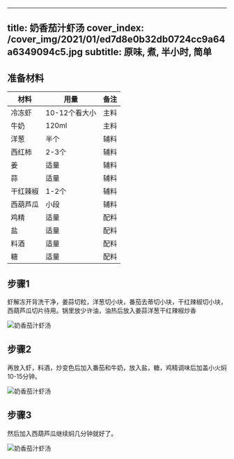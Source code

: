 
---
title: 奶香茄汁虾汤
cover_index: /cover_img/2021/01/ed7d8e0b32db0724cc9a64a6349094c5.jpg
subtitle: 原味, 煮, 半小时, 简单
---

## 准备材料

| 材料     | 用量 | 备注|
| ------- | ----- | --- |
| 冷冻虾 | 10-12个看大小| 主料 |
| 牛奶 | 120ml| 主料 |
| 洋葱 | 半个| 辅料 |
| 西红柿 | 2-3个| 辅料 |
| 姜 | 适量| 辅料 |
| 蒜 | 适量| 辅料 |
| 干红辣椒 | 1-2个| 辅料 |
| 西葫芦瓜 | 小段| 辅料 |
| 鸡精 | 适量| 配料 |
| 盐 | 适量| 配料 |
| 料酒 | 适量| 配料 |
| 糖 | 适量| 配料 |

## 步骤1

虾解冻开背洗干净，姜蒜切粒，洋葱切小块，番茄去蒂切小块，干红辣椒切小块，西葫芦瓜切片待用。锅里放少许油，油热后放入姜蒜洋葱干红辣椒炒香

![奶香茄汁虾汤](https://i8.meishichina.com/attachment/recipe/201009/201009292032334.JPG?x-oss-process=style/p320) 

## 步骤2

再放入虾，料酒，炒变色后加入番茄和牛奶，放入盐，糖，鸡精调味后加盖小火焖10-15分钟。

![奶香茄汁虾汤](https://i8.meishichina.com/attachment/recipe/201009/201009292033123.JPG?x-oss-process=style/p320) 

## 步骤3

然后加入西葫芦瓜继续焖几分钟就好了。

![奶香茄汁虾汤](https://i8.meishichina.com/attachment/recipe/201009/201009292035308.jpg?x-oss-process=style/p320) 

